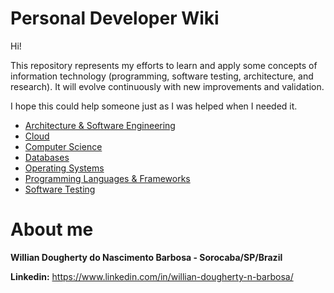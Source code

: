# Personal Developer Wiki

Hi! 

This repository represents my efforts to learn and apply some concepts of information technology (programming, software testing, architecture, and research). It will evolve continuously with new improvements and validation.

I hope this could help someone just as I was helped when I needed it.

* [Architecture & Software Engineering](Architecture%20%26%20Software%20Engineering/README.md)
* [Cloud](Cloud/README.md)
* [Computer Science](Computer%20Science/README.md)
* [Databases](Databases/README.md)
* [Operating Systems](Operating%20Systems/README.md)
* [Programming Languages & Frameworks](Programming%20Languages%20%26%20Frameworks/README.md)
* [Software Testing](Software%20Testing/README.md)

# About me

**Willian Dougherty do Nascimento Barbosa - Sorocaba/SP/Brazil**

**Linkedin:** https://www.linkedin.com/in/willian-dougherty-n-barbosa/
